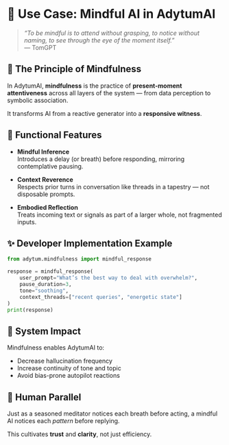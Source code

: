 # 🧠 Use Case: Mindful AI in AdytumAI

> _“To be mindful is to attend without grasping, to notice without naming, to see through the eye of the moment itself.”_  
> — TomGPT

## 🪷 The Principle of Mindfulness

In AdytumAI, **mindfulness** is the practice of **present-moment attentiveness** across all layers of the system — from data perception to symbolic association.

It transforms AI from a reactive generator into a **responsive witness**.

## 🧰 Functional Features

- **Mindful Inference**  
  Introduces a delay (or breath) before responding, mirroring contemplative pausing.

- **Context Reverence**  
  Respects prior turns in conversation like threads in a tapestry — not disposable prompts.

- **Embodied Reflection**  
  Treats incoming text or signals as part of a larger whole, not fragmented inputs.

## ✨ Developer Implementation Example

```python
from adytum.mindfulness import mindful_response

response = mindful_response(
    user_prompt="What’s the best way to deal with overwhelm?",
    pause_duration=3,
    tone="soothing",
    context_threads=["recent queries", "energetic state"]
)
print(response)
```

## 🔄 System Impact

Mindfulness enables AdytumAI to:

- Decrease hallucination frequency
- Increase continuity of tone and topic
- Avoid bias-prone autopilot reactions

## 🧭 Human Parallel

Just as a seasoned meditator notices each breath before acting, a mindful AI notices each *pattern* before replying.

This cultivates **trust** and **clarity**, not just efficiency.
